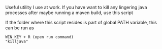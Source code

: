Useful utility I use at work. If you have want to kill any lingering java processes after maybe running a maven build, use this script

If the folder where this script resides is part of global PATH variable, this can be run as 

```
WIN_KEY + R (open run command)
"killjava" 
```